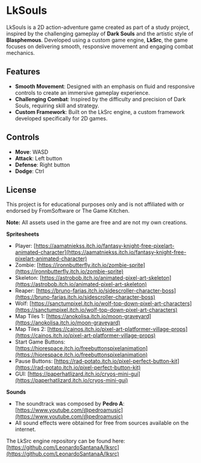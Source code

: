 # LkSouls

LkSouls is a 2D action-adventure game created as part of a study project, inspired by the challenging gameplay of **Dark Souls** and the artistic style of **Blasphemous**. Developed using a custom game engine, **LkSrc**, the game focuses on delivering smooth, responsive movement and engaging combat mechanics.

## Features
- **Smooth Movement**: Designed with an emphasis on fluid and responsive controls to create an immersive gameplay experience.
- **Challenging Combat**: Inspired by the difficulty and precision of Dark Souls, requiring skill and strategy.
- **Custom Framework**: Built on the LkSrc engine, a custom framework developed specifically for 2D games.

## Controls
- **Move**: WASD
- **Attack**: Left button
- **Defense**: Right button
- **Dodge**: Ctrl

## License
This project is for educational purposes only and is not affiliated with or endorsed by FromSoftware or The Game Kitchen.

**Note:** All assets used in the game are free and are not my own creations.

**Spritesheets**
* Player: [https://aamatniekss.itch.io/fantasy-knight-free-pixelart-animated-character](https://aamatniekss.itch.io/fantasy-knight-free-pixelart-animated-character)
* Zombie: [https://ironnbutterfly.itch.io/zombie-sprite](https://ironnbutterfly.itch.io/zombie-sprite)
* Skeleton: [https://astrobob.itch.io/animated-pixel-art-skeleton](https://astrobob.itch.io/animated-pixel-art-skeleton)
* Reaper: [https://bruno-farias.itch.io/sidescroller-character-boss](https://bruno-farias.itch.io/sidescroller-character-boss)
* Wolf: [https://sanctumpixel.itch.io/wolf-top-down-pixel-art-characters](https://sanctumpixel.itch.io/wolf-top-down-pixel-art-characters)
* Map Tiles 1: [https://anokolisa.itch.io/moon-graveyard](https://anokolisa.itch.io/moon-graveyard)
* Map Tiles 2: [https://cainos.itch.io/pixel-art-platformer-village-props](https://cainos.itch.io/pixel-art-platformer-village-props)
* Start Game Buttons: [https://hiorespace.itch.io/freebuttonspixelanimation](https://hiorespace.itch.io/freebuttonspixelanimation)
* Pause Buttons: [https://rad-potato.itch.io/pixel-perfect-button-kit](https://rad-potato.itch.io/pixel-perfect-button-kit)
* GUI: [https://paperhatlizard.itch.io/cryos-mini-gui](https://paperhatlizard.itch.io/cryos-mini-gui)

**Sounds**
* The soundtrack was composed by **Pedro A**: [https://www.youtube.com/@pedroamusic](https://www.youtube.com/@pedroamusic)
* All sound effects were obtained for free from sources available on the internet.

The LkSrc engine repository can be found here: [https://github.com/LeonardoSantanaA/lksrc](https://github.com/LeonardoSantanaA/lksrc)
